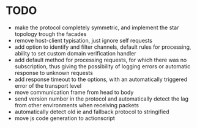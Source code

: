 
# TODO

- make the protocol completely symmetric, and implement the star topology trough the facades
- remove host-client typisation, just ignore self requests
- add option to identify and filter channels, default rules for processing, ability to set custom domain verification handler
- add default method for processing requests, for which there was no subscription, thus giving the possibility of logging errors or automatic response to unknown requests
- add response timeout to the options, with an automatically triggered error of the transport level
- move communication frame from head to body
- send version number in the protocol and automatically detect the lag from other environments when receiving packets
- automatically detect old ie and fallback protocol to stringified
- move js code generation to actionscript
